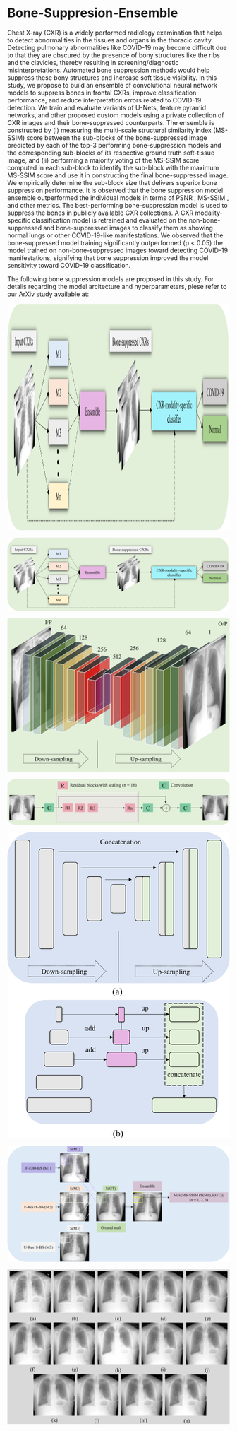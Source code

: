 # Bone-Suppresion-Ensemble
Chest X-ray (CXR) is a widely performed radiology examination that helps to detect abnormalities in the tissues and organs in the thoracic cavity. Detecting pulmonary abnormalities like COVID-19 may become difficult due to that they are obscured by the presence of bony structures like the ribs and the clavicles, thereby resulting in screening/diagnostic misinterpretations. Automated bone suppression methods would help suppress these bony structures and increase soft tissue visibility. In this study, we propose to build an ensemble of convolutional neural network models to suppress bones in frontal CXRs, improve classification performance, and reduce interpretation errors related to COVID-19 detection. We train and evaluate variants of U-Nets, feature pyramid networks, and other proposed custom models using a private collection of CXR images and their bone-suppressed counterparts. The ensemble is constructed by (i) measuring the multi-scale structural similarity index (MS-SSIM) score between the sub-blocks of the bone-suppressed image predicted by each of the top-3 performing bone-suppression models and the corresponding sub-blocks of its respective ground truth soft-tissue image, and (ii) performing a majority voting of the MS-SSIM score computed in each sub-block to identify the sub-block with the maximum MS-SSIM score and use it in constructing the final bone-suppressed image. We empirically determine the sub-block size that delivers superior bone suppression performance. It is observed that the bone suppression model ensemble outperformed the individual models in terms of PSNR , MS-SSIM , and other metrics. The best-performing bone-suppression model is used to suppress the bones in publicly available CXR collections. A CXR modality-specific classification model is retrained and evaluated on the non-bone-suppressed and bone-suppressed images to classify them as showing normal lungs or other COVID-19-like manifestations. We observed that the bone-suppressed model training significantly outperformed (p < 0.05) the model trained on non-bone-suppressed images toward detecting COVID-19 manifestations, signifying that bone suppression improved the model sensitivity toward COVID-19 classification. 

The following bone suppression models are proposed in this study. For details regarding the model arcitecture and hyperparameters, plese refer to our ArXiv study available at:

<img src="Fig_1_graphical_abstract_tif.png" width="512" height="512">

![alt text](Fig_1_graphical_abstract_tif.png)

![alt text](Fig_2_AE_BS_tif.png)


![alt text](Fig_3_ResNet_BS_tif.png)


![alt text](Fig_4_UNET-FPN-BS_tif.png)



![alt text](Fig_5_BS_ensemble_tif.png)


![alt text](Fig_6_BS_images_tif.png)



